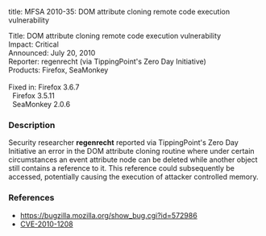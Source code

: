 title: MFSA 2010-35: DOM attribute cloning remote code execution vulnerability

<p>
<span class="label">Title:</span>      DOM attribute cloning remote code execution vulnerability<br/>
<span class="label">Impact:</span>     Critical<br/>
<span class="label">Announced:</span>  July 20, 2010<br/>
<span class="label">Reporter:</span>   regenrecht (via TippingPoint's Zero Day Initiative)<br/>
<span class="label">Products:</span>   Firefox, SeaMonkey<br/>
<br/>
<span class="label">Fixed in:</span>   Firefox 3.6.7<br/>
<span class="label">&#160;</span>      Firefox 3.5.11<br/>
<span class="label">&#160;</span>      SeaMonkey 2.0.6<br/>
</p>


<h3>Description</h3>

<p>Security researcher <strong>regenrecht</strong> reported via
TippingPoint's Zero Day Initiative an error in the DOM attribute
cloning routine where under certain circumstances an event attribute
node can be deleted while another object still contains a reference to
it.  This reference could subsequently be accessed, potentially
causing the execution of attacker controlled memory.</p>

<h3>References</h3>

<ul>
  <li><a href="https://bugzilla.mozilla.org/show_bug.cgi?id=572986">https://bugzilla.mozilla.org/show_bug.cgi?id=572986</a></li>
  <li><a class="ex-ref" href="http://cve.mitre.org/cgi-bin/cvename.cgi?name=CVE-2010-1208">CVE-2010-1208</a></li>
</ul>




